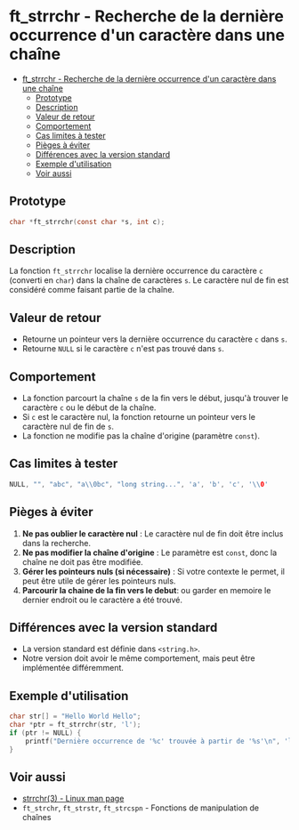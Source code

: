 # ft\_strrchr - Recherche de la dernière occurrence d'un caractère dans une chaîne

- [ft\_strrchr - Recherche de la dernière occurrence d'un caractère dans une chaîne](#ft_strrchr---recherche-de-la-dernière-occurrence-dun-caractère-dans-une-chaîne)
	- [Prototype](#prototype)
	- [Description](#description)
	- [Valeur de retour](#valeur-de-retour)
	- [Comportement](#comportement)
	- [Cas limites à tester](#cas-limites-à-tester)
	- [Pièges à éviter](#pièges-à-éviter)
	- [Différences avec la version standard](#différences-avec-la-version-standard)
	- [Exemple d'utilisation](#exemple-dutilisation)
	- [Voir aussi](#voir-aussi)

## Prototype

```c
char *ft_strrchr(const char *s, int c);
```

## Description

La fonction `ft_strrchr` localise la dernière occurrence du caractère `c` (converti en `char`) dans la chaîne de caractères `s`. Le caractère nul de fin est considéré comme faisant partie de la chaîne.

## Valeur de retour

  - Retourne un pointeur vers la dernière occurrence du caractère `c` dans `s`.
  - Retourne `NULL` si le caractère `c` n'est pas trouvé dans `s`.

## Comportement

  - La fonction parcourt la chaîne `s` de la fin vers le début, jusqu'à trouver le caractère `c` ou le début de la chaîne.
  - Si `c` est le caractère nul, la fonction retourne un pointeur vers le caractère nul de fin de `s`.
  - La fonction ne modifie pas la chaîne d'origine (paramètre `const`).

## Cas limites à tester

```c
NULL, "", "abc", "a\\0bc", "long string...", 'a', 'b', 'c', '\\0'
```

## Pièges à éviter

1.  **Ne pas oublier le caractère nul** : Le caractère nul de fin doit être inclus dans la recherche.
2.  **Ne pas modifier la chaîne d'origine** : Le paramètre est `const`, donc la chaîne ne doit pas être modifiée.
3.  **Gérer les pointeurs nuls (si nécessaire)** : Si votre contexte le permet, il peut être utile de gérer les pointeurs nuls.
4. **Parcourir la chaine de la fin vers le debut**: ou garder en memoire le dernier endroit ou le caractère a été trouvé.

## Différences avec la version standard

  - La version standard est définie dans `<string.h>`.
  - Notre version doit avoir le même comportement, mais peut être implémentée différemment.

## Exemple d'utilisation

```c
char str[] = "Hello World Hello";
char *ptr = ft_strrchr(str, 'l');
if (ptr != NULL) {
    printf("Dernière occurrence de '%c' trouvée à partir de '%s'\n", 'l', ptr);
}
```

## Voir aussi

  - [strrchr(3) - Linux man page](https://man7.org/linux/man-pages/man3/strrchr.3.html)
  - `ft_strchr`, `ft_strstr`, `ft_strcspn` - Fonctions de manipulation de chaînes

